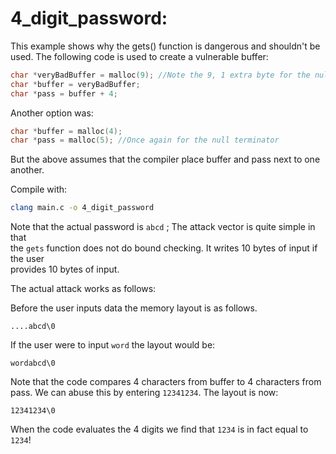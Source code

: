 # 4_digit_password:

This example shows why the gets() function is dangerous and shouldn't be used.
The following code is used to create a vulnerable buffer:
````c
char *veryBadBuffer = malloc(9); //Note the 9, 1 extra byte for the null terminator.
char *buffer = veryBadBuffer;
char *pass = buffer + 4;
````

Another option was:
````c
char *buffer = malloc(4);
char *pass = malloc(5); //Once again for the null terminator
````
But the above assumes that the compiler place buffer and pass next to one another.


Compile with:
````bash
clang main.c -o 4_digit_password
````

Note that the actual password is ````abcd```` ; The attack vector is quite simple in that<br>the ````gets```` function does not do bound checking. It writes 10 bytes of input if the user <br>provides 10 bytes of input.

The actual attack works as follows:

Before the user inputs data the memory layout is as follows.

````
....abcd\0
````

If the user were to input ````word```` the layout would be:

````
wordabcd\0
````

Note that the code compares 4 characters from buffer to 4 characters from pass.
We can abuse this by entering ````12341234````. The layout is now:

````
12341234\0
````

When the code evaluates the 4 digits we find that `1234` is in fact equal to `1234`!
